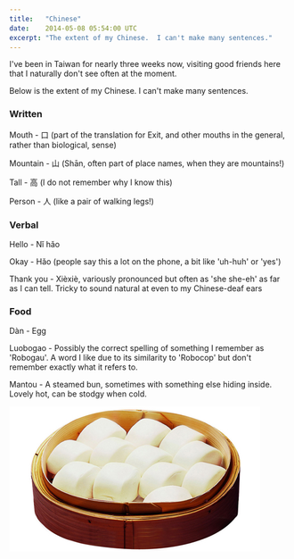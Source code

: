```yaml
---
title:   "Chinese"
date:    2014-05-08 05:54:00 UTC
excerpt: "The extent of my Chinese.  I can't make many sentences."
---
```


I've been in Taiwan for nearly three weeks now, visiting good friends here that I naturally don't see often at the moment.

Below is the extent of my Chinese.  I can't make many sentences.

### Written

Mouth - 口 (part of the translation for Exit, and other mouths in the general, rather than biological, sense) 

Mountain - 山 (Shān, often part of place names, when they are mountains!)

Tall - 高 (I do not remember why I know this)

Person - 人 (like a pair of walking legs!) 

### Verbal

Hello - Nǐ hǎo

Okay - Hǎo (people say this a lot on the phone, a bit like 'uh-huh' or 'yes')

Thank you - Xièxiè, variously pronounced but often as 'she she-eh' as far as I can tell.  Tricky to sound natural at even to my Chinese-deaf ears

### Food

Dàn - Egg

Luobogao - Possibly the correct spelling of something I remember as 'Robogau'.  A word I like due to its similarity to 'Robocop' but don't remember exactly what it refers to.

Mantou - A steamed bun, sometimes with something else hiding inside.  Lovely hot, can be stodgy when cold.

![Mantou](/assets/posts/Mantou.jpg)